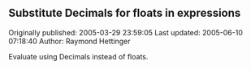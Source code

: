 ## Substitute Decimals for floats in expressions 
Originally published: 2005-03-29 23:59:05 
Last updated: 2005-06-10 07:18:40 
Author: Raymond Hettinger 
 
Evaluate using Decimals instead of floats.